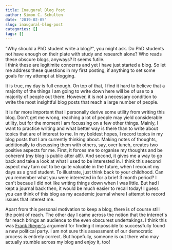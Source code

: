 ```yaml
---
title: Inaugural Blog Post
author: Simon C. Schulten
date: '2019-02-05'
slug: inaugural-blog-post
categories: []
tags: []
---
```


"Why should a PhD student write a blog?", you might ask. Do PhD students not have enough on their plate with study and research alone? Who reads these obscure blogs, anyways? It seems futile.  
I think these are legitimite concerns and yet I have just started a blog. So let me address these questions in my first posting, if anything to set some goals for my attempt at blogging.  

It is true, my day is full enough. On top of that, I find it hard to believe that a majority of the things I am going to write down here will be of use to a majority of people out there. However, it is not a necessary condition to write the most insightful blog posts that reach a large number of people.  

It is far more important that I personally derive some utility from writing this blog. Don't get me wrong, reaching a lot of people may yield considerable utility, but for the moment I am focussing on a few other things. Mainly, I want to practice writing and what better way is there than to write about topics that are of interest to me. In my boldest hopes, I record topics in my blog posts that I am currently thinking about. Making notes of thoughts, additionally to discussing them with others, say, over lunch, creates two positive aspects for me. First, it forces me to organise my thoughts and be coherent (my blog is public after all!). And second, it gives me a way to go back and take a look at what I used to be interested in. I think this second aspect may turn out to be quite valuable in the future, when I recount my days as a grad student. To illustrate, just think back to your childhood. Can you remember what you were interested in for a brief 3 month period? I can't becaue I did not like writing things down when I was little. But had I kept a journal back then, it would be much easier to recall today! I guess you can think of this blog as my academic journal where I attempt to record issues that interest me.

Apart from this personal motivation to keep a blog, there is of course still the point of reach. The other day I came across the notion that the internet's far reach brings an audience to the even obscurest undertakings. I think this was [Frank Rieger's](https://twitter.com/frank_rieger) argument for finding it impossible to successfully found a new political party. I am not sure this assessment of our democratic process is entirely correct. But hopefully, someone is out there who may actually stumble across my blog and enjoy it, too!
